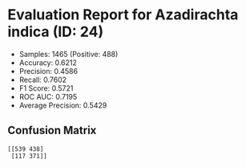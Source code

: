 # Evaluation Report for Azadirachta indica (ID: 24)
- Samples: 1465 (Positive: 488)
- Accuracy: 0.6212
- Precision: 0.4586
- Recall: 0.7602
- F1 Score: 0.5721
- ROC AUC: 0.7195
- Average Precision: 0.5429

## Confusion Matrix
```
[[539 438]
 [117 371]]
```